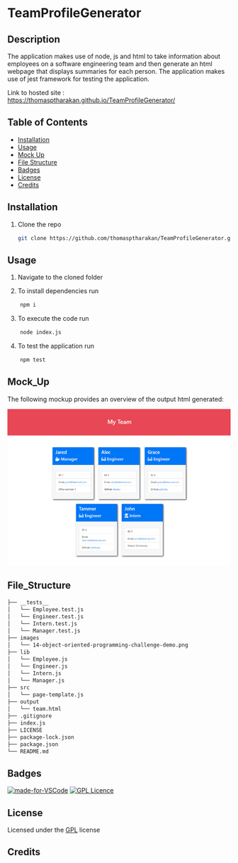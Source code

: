 # TeamProfileGenerator

## Description
The application makes use of node, js and html to take information about employees on a software engineering team and then generate an html webpage that displays summaries for each person. The application makes use of jest framework for testing the application.


Link to hosted site : https://thomasptharakan.github.io/TeamProfileGenerator/



## Table of Contents

- [Installation](#installation)
- [Usage](#usage)
- [Mock Up](#mock_up)
- [File Structure](#file_structure)
- [Badges](#badges)
- [License](#license)
- [Credits](#credits)

## Installation

1. Clone the repo
   ```sh
   git clone https://github.com/thomasptharakan/TeamProfileGenerator.git
   
   ```


## Usage

1. Navigate to the cloned folder

2. To install dependencies run
```sh
    npm i 
```
3. To execute the code run
```sh
    node index.js
```
4. To test the application run 
```sh
    npm test 
```

## Mock_Up
The following mockup provides an overview of the output html generated:

![Sample html image of Team Profile generated](images/14-object-oriented-programming-challenge-demo.png)



## File_Structure
```
├── __tests__
│   └── Employee.test.js
│   └── Engineer.test.js
│   └── Intern.test.js
│   └── Manager.test.js
├── images
│   └── 14-object-oriented-programming-challenge-demo.png
├── lib
│   └── Employee.js
│   └── Engineer.js
│   └── Intern.js
│   └── Manager.js
├── src
│   └── page-template.js
├── output
│   └── team.html
├── .gitignore
├── index.js
├── LICENSE
├── package-lock.json
├── package.json
└── README.md
```

## Badges

[![made-for-VSCode](https://img.shields.io/badge/Made%20for-VSCode-1f425f.svg)](https://code.visualstudio.com/)
[![GPL Licence](https://badges.frapsoft.com/os/gpl/gpl.svg?v=103)](https://opensource.org/licenses/GPL-3.0/)  


## License

Licensed under the [GPL](LICENSE.txt) license

## Credits




